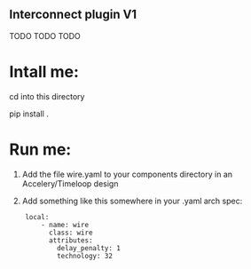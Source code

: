 ## **Interconnect plugin V1**
TODO TODO TODO

# Intall me:

cd into this directory

pip install .

# Run me:
1. Add the file wire.yaml to your components directory in an Accelery/Timeloop design

2. Add something like this somewhere in your .yaml arch spec:
```
    local:
        - name: wire
          class: wire
          attributes:
            delay_penalty: 1
            technology: 32
```
